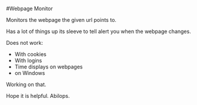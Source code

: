 #Webpage Monitor

Monitors the webpage the given url points to.

Has a lot of things up its sleeve to tell alert you when the webpage changes.

Does not work:
- With cookies
- With logins
- Time displays on webpages
- on Windows

Working on that.

Hope it is helpful.
Abilops.
